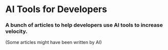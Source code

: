 # AI Tools for Developers
### A bunch of articles to help developers use AI tools to increase velocity.
(Some articles might have been written by AI)

